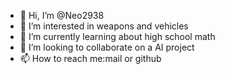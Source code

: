 - 👋 Hi, I’m @Neo2938
- 👀 I’m interested in weapons and vehicles
- 🌱 I’m currently learning about high school math
- 💞️ I’m looking to collaborate on a AI project
- 📫 How to reach me:mail or github

<!---
Neo2938/Neo2938 is a ✨ special ✨ repository because its `README.md` (this file) appears on your GitHub profile.
You can click the Preview link to take a look at your changes.
--->
